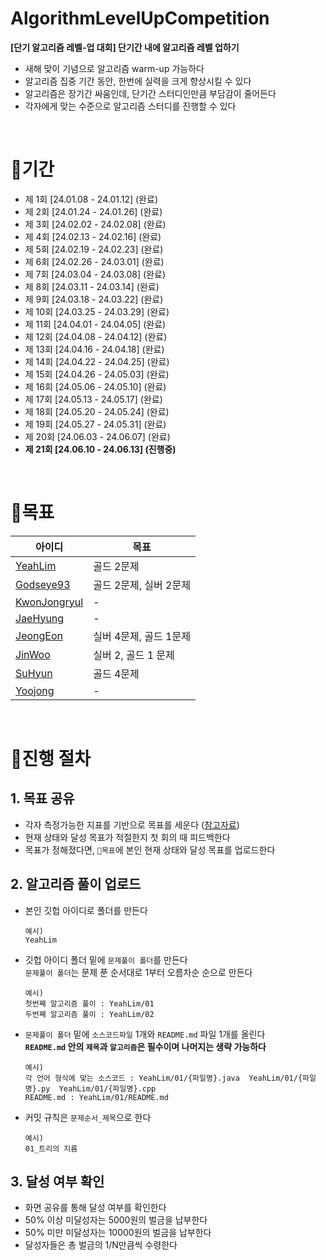 # AlgorithmLevelUpCompetition
**[단기 알고리즘 레벨-업 대회] 단기간 내에 알고리즘 레벨 업하기**
- 새해 맞이 기념으로 알고리즘 warm-up 가능하다
- 알고리즘 집중 기간 동안, 한번에 실력을 크게 향상시킬 수 있다
- 알고리즘은 장기간 싸움인데, 단기간 스터디인만큼 부담감이 줄어든다
- 각자에게 맞는 수준으로 알고리즘 스터디를 진행할 수 있다
<br>

# 📌기간
- 제 1회 [24.01.08 - 24.01.12] (완료)
- 제 2회 [24.01.24 - 24.01.26] (완료)
- 제 3회 [24.02.02 - 24.02.08] (완료)
- 제 4회 [24.02.13 - 24.02.16] (완료)
- 제 5회 [24.02.19 - 24.02.23] (완료)
- 제 6회 [24.02.26 - 24.03.01] (완료)
- 제 7회 [24.03.04 - 24.03.08] (완료)
- 제 8회 [24.03.11 - 24.03.14] (완료)
- 제 9회 [24.03.18 - 24.03.22] (완료)
- 제 10회 [24.03.25 - 24.03.29] (완료)
- 제 11회 [24.04.01 - 24.04.05] (완료)
- 제 12회 [24.04.08 - 24.04.12] (완료)
- 제 13회 [24.04.16 - 24.04.18] (완료)
- 제 14회 [24.04.22 - 24.04.25] (완료)
- 제 15회 [24.04.26 - 24.05.03] (완료)
- 제 16회 [24.05.06 - 24.05.10] (완료)
- 제 17회 [24.05.13 - 24.05.17] (완료)
- 제 18회 [24.05.20 - 24.05.24] (완료)
- 제 19회 [24.05.27 - 24.05.31] (완료)
- 제 20회 [24.06.03 - 24.06.07] (완료)
- **제 21회 [24.06.10 - 24.06.13] (진행중)**
<br>

# 📌목표
|아이디|목표|
|------|---|
|[YeahLim](https://github.com/YeahLim)| 골드 2문제
|[Godseye93](https://github.com/Godseye93)| 골드 2문제, 실버 2문제
|[KwonJongryul](https://github.com/KwonJongryul)| -
|[JaeHyung](https://github.com/sonesonjabgo)| -
|[JeongEon](https://github.com/JeongEon8)| 실버 4문제, 골드 1문제
|[JinWoo](https://github.com/rttitity)| 실버 2, 골드 1 문제
|[SuHyun](https://github.com/khnemu11)| 골드 4문제
|[Yoojong](https://github.com/YoojongChoi)| -
<br>


# 📌진행 절차
## 1. 목표 공유
- 각자 측정가능한 지표를 기반으로 목표를 세운다 ([참고자료](https://namu.wiki/w/solved.ac))
- 현재 상태와 달성 목표가 적절한지 첫 회의 때 피드백한다
- 목표가 정해졌다면, `📌목표`에 본인 현재 상태와 달성 목표를 업로드한다

## 2. 알고리즘 풀이 업로드
- 본인 깃헙 아이디로 폴더를 만든다
  ```
  예시)
  YeahLim
  ```
- 깃헙 아이디 폴더 밑에 `문제풀이 폴더`를 만든다 <br>
  `문제풀이 폴더`는 문제 푼 순서대로 1부터 오름차순 순으로 만든다
  ```
  예시)
  첫번째 알고리즘 풀이 : YeahLim/01
  두번째 알고리즘 풀이 : YeahLim/02
  ```
- `문제풀이 폴더` 밑에 `소스코드파일` 1개와 `README.md` 파일 1개를 올린다
  <br>
  **`README.md` 안의 `제목`과 `알고리즘`은 필수이며 나머지는 생략 가능하다** 
  ```
  예시)
  각 언어 형식에 맞는 소스코드 : YeahLim/01/{파일명}.java  YeahLim/01/{파일명}.py  YeahLim/01/{파일명}.cpp
  README.md : YeahLim/01/README.md
  ```
- 커밋 규칙은 `문제순서_제목`으로 한다
  ```
  예시)
  01_트리의 지름
  ```


## 3. 달성 여부 확인
- 화면 공유를 통해 달성 여부를 확인한다
- 50% 이상 미달성자는 5000원의 벌금을 납부한다
- 50% 미만 미달성자는 10000원의 벌금을 납부한다
- 달성자들은 총 벌금의 1/N만큼씩 수령한다
